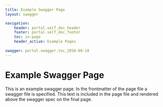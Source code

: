```yaml
---
title: Example Swagger Page
layout: swagger

navigation:
    header: portal.self_doc_header 
    footer: portal.self_doc_footer
    toc: in-page
    header_active: Example Pages
    
swagger: portal.swagger.toc_2016-08-18
---
```


# Example Swagger Page 

This is an example swagger page. In the frontmatter of the page file a swagger file is specified. This text is included in the page file and rendered above the swagger spec on the final page.

